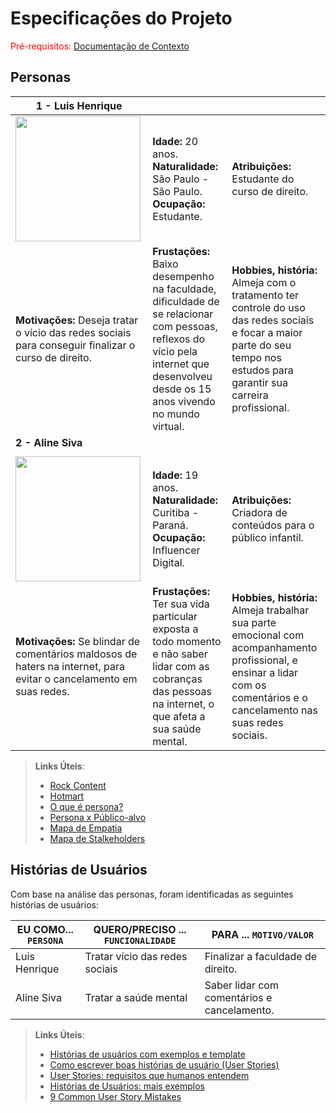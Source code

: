 # Especificações do Projeto

<span style="color:red">Pré-requisitos: <a href="1-Documentação de Contexto.md"> Documentação de Contexto</a></span>



## Personas



|**1 - Luis Henrique**|           |                             | 
|-------------------|-----------|-----------------------------|
<img src="https://github.com/ICEI-PUC-Minas-PPC-CC/ppc-cc-2024-1-ment2-manha-fbi_aplicativosonlines/assets/153782360/f928164d-0d7a-45b7-b495-ad63c26bd022" width="200" height="200"/>|**Idade:** 20 anos. **Naturalidade:** São Paulo - São Paulo. **Ocupação:** Estudante.       |**Atribuições:** Estudante do curso de direito. 
|**Motivações:** Deseja tratar o vício das redes sociais para conseguir finalizar o curso de direito.  |**Frustações:** Baixo desempenho na faculdade, dificuldade de se relacionar com pessoas, reflexos do vício pela internet que desenvolveu desde os 15 anos vivendo no mundo virtual.   |**Hobbies, história:** Almeja com o tratamento ter controle do uso das redes sociais e focar a maior parte do seu tempo nos  estudos para garantir sua carreira profissional.
|**2 - Aline Siva**|              |                             | 
||           |                             | 
<img src="https://github.com/ICEI-PUC-Minas-PPC-CC/ppc-cc-2024-1-ment2-manha-fbi_aplicativosonlines/assets/153782360/975b599d-9561-42d6-93d0-b78747783455" width="200" height="200"/>|**Idade:** 19 anos. **Naturalidade:** Curitiba - Paraná. **Ocupação:** Influencer Digital.       |**Atribuições:** Criadora de conteúdos para o público infantil. 
|**Motivações:** Se blindar de comentários maldosos de haters na internet, para evitar o cancelamento em suas redes.  |**Frustações:** Ter sua vida particular exposta a todo momento e não saber lidar com as cobranças das pessoas na internet, o que afeta a sua saúde mental.   |**Hobbies, história:** Almeja trabalhar sua parte emocional com acompanhamento profissional, e ensinar a lidar com os comentários e o cancelamento nas suas redes sociais.

> **Links Úteis**:
> - [Rock Content](https://rockcontent.com/blog/personas/)
> - [Hotmart](https://blog.hotmart.com/pt-br/como-criar-persona-negocio/)
> - [O que é persona?](https://resultadosdigitais.com.br/blog/persona-o-que-e/)
> - [Persona x Público-alvo](https://flammo.com.br/blog/persona-e-publico-alvo-qual-a-diferenca/)
> - [Mapa de Empatia](https://resultadosdigitais.com.br/blog/mapa-da-empatia/)
> - [Mapa de Stalkeholders](https://www.racecomunicacao.com.br/blog/como-fazer-o-mapeamento-de-stakeholders/)
>



## Histórias de Usuários

Com base na análise das personas, foram identificadas as seguintes histórias de usuários:



|EU COMO... `PERSONA`| QUERO/PRECISO ... `FUNCIONALIDADE` |PARA ... `MOTIVO/VALOR`                 |
|--------------------|------------------------------------|----------------------------------------|
|Luis Henrique | Tratar vício das redes sociais| Finalizar a faculdade de direito. |
|Aline Siva | Tratar a saúde mental | Saber lidar com comentários e cancelamento. |



> **Links Úteis**:
> - [Histórias de usuários com exemplos e template](https://www.atlassian.com/br/agile/project-management/user-stories)
> - [Como escrever boas histórias de usuário (User Stories)](https://medium.com/vertice/como-escrever-boas-users-stories-hist%C3%B3rias-de-usu%C3%A1rios-b29c75043fac)
> - [User Stories: requisitos que humanos entendem](https://www.luiztools.com.br/post/user-stories-descricao-de-requisitos-que-humanos-entendem/)
> - [Histórias de Usuários: mais exemplos](https://www.reqview.com/doc/user-stories-example.html)
> - [9 Common User Story Mistakes](https://airfocus.com/blog/user-story-mistakes/)

